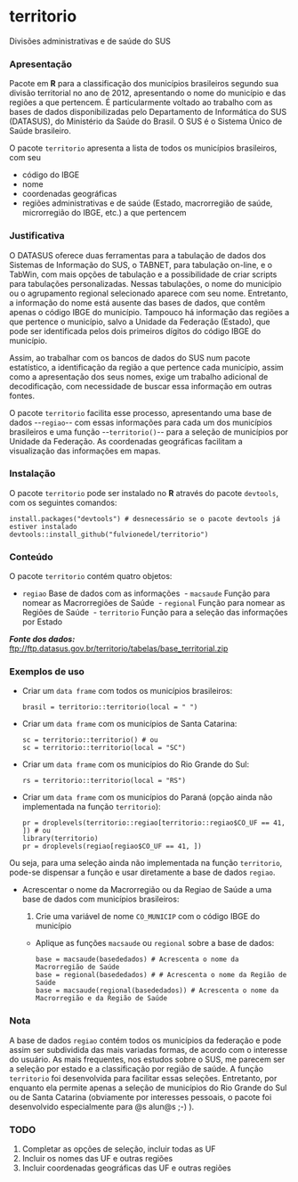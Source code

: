 # territorio
Divisões administrativas e de saúde do SUS

### Apresentação

Pacote em **R** para a classificação dos municípios brasileiros segundo sua divisão territorial no ano de 2012, apresentando o nome do município e das regiões a que pertencem. É particularmente voltado ao trabalho com as bases de dados disponibilizadas pelo Departamento de Informática do SUS (DATASUS), do Ministério da Saúde do Brasil. O SUS é o Sistema Único de Saúde brasileiro.

O pacote `territorio` apresenta a lista de todos os municípios brasileiros, com seu 
  - código do IBGE
  - nome
  - coordenadas geográficas
  - regiões administrativas e de saúde (Estado, macrorregião de saúde, microrregião do IBGE, etc.) a que pertencem

### Justificativa

O DATASUS oferece duas ferramentas para a tabulação de dados dos Sistemas de Informação do SUS, o TABNET, para tabulação on-line, e o TabWin, com mais opções de tabulação e a possibilidade de criar scripts para tabulações personalizadas. Nessas tabulações, o nome do município ou o agrupamento regional selecionado aparece com seu nome. Entretanto, a informação do nome está ausente das bases de dados, que contêm apenas o código IBGE do município. Tampouco há informação das regiões a que pertence o município, salvo a Unidade da Federação (Estado), que pode ser identificada pelos dois primeiros dígitos do código IBGE do município.

Assim, ao trabalhar com os bancos de dados do SUS num pacote estatístico, a identificação da região a que pertence cada município, assim como a apresentação dos seus nomes, exige um trabalho adicional de decodificação, com necessidade de buscar essa informação em outras fontes. 

O pacote `territorio` facilita esse processo, apresentando uma base de dados --`regiao`-- com essas informações para cada um dos municípios brasileiros e uma função --`territorio()`-- para a seleção de municípios por Unidade da Federação. As coordenadas geográficas facilitam a visualização das informações em mapas.

### Instalação

O pacote `territorio` pode ser instalado no **R** através do pacote `devtools`, com os seguintes comandos:
      
    install.packages("devtools") # desnecessário se o pacote devtools já estiver instalado
    devtools::install_github("fulvionedel/territorio")

### Conteúdo

O pacote `territorio` contém quatro objetos:
  - `regiao` Base de dados com as informações
  - `macsaude` Função para nomear as Macrorregiões de Saúde
  - `regional` Função para nomear as Regiões de Saúde
  - `territorio` Função para a seleção das informações por Estado   
  
***Fonte dos dados:*** ftp://ftp.datasus.gov.br/territorio/tabelas/base_territorial.zip

### Exemplos de uso

  - Criar um `data frame` com todos os municípios brasileiros:
  
        brasil = territorio::territorio(local = " ")
  
  - Criar um `data frame` com os municípios de Santa Catarina:
  
        sc = territorio::territorio() # ou
        sc = territorio::territorio(local = "SC")

  - Criar um `data frame` com os municípios do Rio Grande do Sul:
  
        rs = territorio::territorio(local = "RS")
  
  - Criar um `data frame` com os municípios do Paraná (opção ainda não implementada na função `territorio`):
  
        pr = droplevels(territorio::regiao[territorio::regiao$CO_UF == 41, ]) # ou
        library(territorio)
        pr = droplevels(regiao[regiao$CO_UF == 41, ])
  
  Ou seja, para uma seleção ainda não implementada na função `territorio`, pode-se dispensar a função e usar diretamente a base de dados `regiao`.  
  
  - Acrescentar o nome da Macrorregião ou da Regiao de Saúde a uma base de dados com municípios brasileiros:
      
      1. Crie uma variável de nome `CO_MUNICIP` com o código IBGE do município
      - Aplique as funções `macsaude` ou `regional` sobre a base de dados:
      
            base = macsaude(basededados) # Acrescenta o nome da Macrorregião de Saúde
            base = regional(basededados) # # Acrescenta o nome da Região de Saúde
            base = macsaude(regional(basededados)) # Acrescenta o nome da Macrorregião e da Região de Saúde
          
### Nota

A base de dados `regiao` contém todos os municípios da federação e pode assim ser subdividida das mais variadas formas, de acordo com o interesse do usuário. As mais frequentes, nos estudos sobre o SUS, me parecem ser a seleção por estado e a classificação por região de saúde. A função `territorio` foi desenvolvida para facilitar essas seleções. Entretanto, por enquanto ela permite apenas a seleção de municípios do Rio Grande do Sul ou de Santa Catarina (obviamente por interesses pessoais, o pacote foi desenvolvido especialmente para @s alun@s ;-) ).

### TODO

1. Completar as opções de seleção, incluir todas as UF
2. Incluir os nomes das UF e outras regiões
3. Incluir coordenadas geográficas das UF e outras regiões

